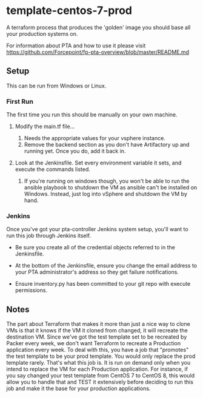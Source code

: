 # template-centos-7-prod

A terraform process that produces the 'golden' image you should base all your production systems on.

For information about PTA and how to use it please visit https://github.com/Forcepoint/fp-pta-overview/blob/master/README.md

## Setup

This can be run from Windows or Linux.

### First Run

The first time you run this should be manually on your own machine. 

1. Modify the main.tf file...
    1. Needs the appropriate values for your vsphere instance.
    1. Remove the backend section as you don't have Artifactory up and running yet. Once you do, add it back in.

1. Look at the Jenkinsfile. Set every environment variable it sets, and execute the commands listed.

    1. If you're running on windows though, you won't be able to run the ansible playbook to shutdown
the VM as ansible can't be installed on Windows. Instead, just log into vSphere and shutdown the VM
by hand.

### Jenkins

Once you've got your pta-controller Jenkins system setup, you'll want to run this job through
Jenkins itself. 

* Be sure you create all of the credential objects referred to in the Jenkinsfile.

* At the bottom of the Jenkinsfile, ensure you change the email address to your PTA 
administrator's address so they get failure notifications.

* Ensure inventory.py has been committed to your git repo with execute permissions.

## Notes

The part about Terraform that makes it more than just a nice way to clone VMs is
that it knows if the VM it cloned from changed, it will recreate the destination VM.
Since we've got the test template set to be recreated by Packer every week, we don't
want Terraform to recreate a Production application every week. To deal with this,
you have a job that "promotes" the test template to be your prod template. You would
only replace the prod template rarely. That's what this job is. It is run on demand
only when you intend to replace the VM for each Production application. For instance,
if you say changed your test template from CentOS 7 to CentOS 8, this would allow you
to handle that and TEST it extensively before deciding to run this job and 
make it the base for your production applications.
